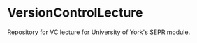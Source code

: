 VersionControlLecture
=====================

Repository for VC lecture for University of York's SEPR module.
